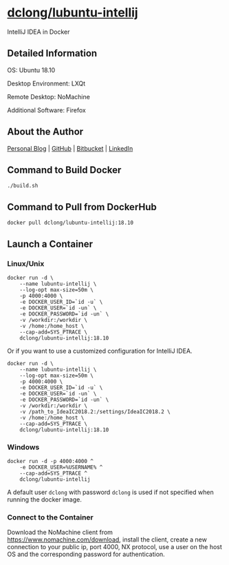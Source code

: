 # [dclong/lubuntu-intellij](https://hub.docker.com/r/dclong/lubuntu-intellij/)

IntelliJ IDEA in Docker

## Detailed Information

OS: Ubuntu 18.10

Desktop Environment: LXQt

Remote Desktop: NoMachine

Additional Software: Firefox

## About the Author

[Personal Blog](http://www.legendu.net)   |   [GitHub](https://github.com/dclong)   |   [Bitbucket](https://bitbucket.org/dclong/)   |   [LinkedIn](http://www.linkedin.com/in/ben-chuanlong-du-1239b221/)


## Command to Build Docker

```
./build.sh
```

## Command to Pull from DockerHub

```
docker pull dclong/lubuntu-intellij:18.10
```

## Launch a Container

### Linux/Unix
```
docker run -d \
    --name lubuntu-intellij \
    --log-opt max-size=50m \
    -p 4000:4000 \
    -e DOCKER_USER_ID=`id -u` \
    -e DOCKER_USER=`id -un` \
    -e DOCKER_PASSWORD=`id -un` \
    -v /workdir:/workdir \
    -v /home:/home_host \
    --cap-add=SYS_PTRACE \
    dclong/lubuntu-intellij:18.10
```
Or if you want to use a customized configuration for IntelliJ IDEA.
```
docker run -d \
    --name lubuntu-intellij \
    --log-opt max-size=50m \
    -p 4000:4000 \
    -e DOCKER_USER_ID=`id -u` \
    -e DOCKER_USER=`id -un` \
    -e DOCKER_PASSWORD=`id -un` \
    -v /workdir:/workdir \
    -v /path_to_IdeaIC2018.2:/settings/IdeaIC2018.2 \
    -v /home:/home_host \
    --cap-add=SYS_PTRACE \
    dclong/lubuntu-intellij:18.10
```

### Windows 

```
docker run -d -p 4000:4000 ^
    -e DOCKER_USER=%USERNAME% ^
    --cap-add=SYS_PTRACE ^
    dclong/lubuntu-intellij
```

A default user `dclong` with password `dclong` is used if not specified when running the docker image.

### Connect to the Container

Download the NoMachine client from <https://www.nomachine.com/download>, 
install the client, 
create a new connection to your public ip, port 4000, NX protocol, 
use a user on the host OS and the corresponding password for authentication. 
